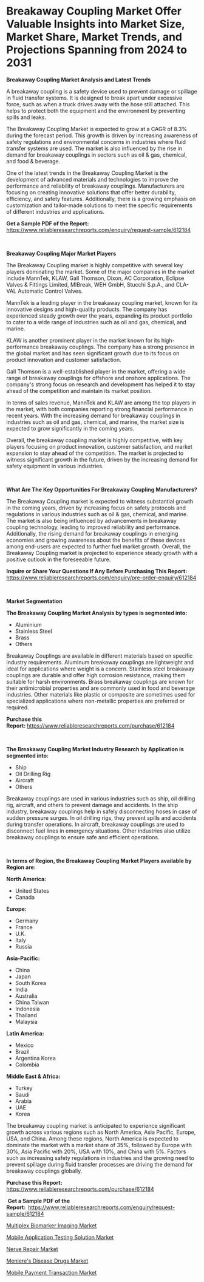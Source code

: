 <p><h1>Breakaway Coupling Market Offer Valuable Insights into Market Size, Market Share, Market Trends, and Projections Spanning from 2024 to 2031</h1></p><p><strong>Breakaway Coupling Market Analysis and Latest Trends</strong></p>
<p><p>A breakaway coupling is a safety device used to prevent damage or spillage in fluid transfer systems. It is designed to break apart under excessive force, such as when a truck drives away with the hose still attached. This helps to protect both the equipment and the environment by preventing spills and leaks.</p><p>The Breakaway Coupling Market is expected to grow at a CAGR of 8.3% during the forecast period. This growth is driven by increasing awareness of safety regulations and environmental concerns in industries where fluid transfer systems are used. The market is also influenced by the rise in demand for breakaway couplings in sectors such as oil & gas, chemical, and food & beverage.</p><p>One of the latest trends in the Breakaway Coupling Market is the development of advanced materials and technologies to improve the performance and reliability of breakaway couplings. Manufacturers are focusing on creating innovative solutions that offer better durability, efficiency, and safety features. Additionally, there is a growing emphasis on customization and tailor-made solutions to meet the specific requirements of different industries and applications.</p></p>
<p><strong>Get a Sample PDF of the Report:&nbsp;</strong> <a href="https://www.reliableresearchreports.com/enquiry/request-sample/612184">https://www.reliableresearchreports.com/enquiry/request-sample/612184</a></p>
<p>&nbsp;</p>
<p><strong>Breakaway Coupling Major Market Players</strong></p>
<p><p>The Breakaway Coupling market is highly competitive with several key players dominating the market. Some of the major companies in the market include MannTek, KLAW, Gall Thomson, Dixon, AC Corporation, Eclipse Valves & Fittings Limited, MIBreak, WEH GmbH, Stucchi S.p.A., and CLA-VAL Automatic Control Valves.</p><p>MannTek is a leading player in the breakaway coupling market, known for its innovative designs and high-quality products. The company has experienced steady growth over the years, expanding its product portfolio to cater to a wide range of industries such as oil and gas, chemical, and marine.</p><p>KLAW is another prominent player in the market known for its high-performance breakaway couplings. The company has a strong presence in the global market and has seen significant growth due to its focus on product innovation and customer satisfaction.</p><p>Gall Thomson is a well-established player in the market, offering a wide range of breakaway couplings for offshore and onshore applications. The company's strong focus on research and development has helped it to stay ahead of the competition and maintain its market position.</p><p>In terms of sales revenue, MannTek and KLAW are among the top players in the market, with both companies reporting strong financial performance in recent years. With the increasing demand for breakaway couplings in industries such as oil and gas, chemical, and marine, the market size is expected to grow significantly in the coming years.</p><p>Overall, the breakaway coupling market is highly competitive, with key players focusing on product innovation, customer satisfaction, and market expansion to stay ahead of the competition. The market is projected to witness significant growth in the future, driven by the increasing demand for safety equipment in various industries.</p></p>
<p>&nbsp;</p>
<p><strong>What Are The Key Opportunities For Breakaway Coupling Manufacturers?</strong></p>
<p><p>The Breakaway Coupling market is expected to witness substantial growth in the coming years, driven by increasing focus on safety protocols and regulations in various industries such as oil & gas, chemical, and marine. The market is also being influenced by advancements in breakaway coupling technology, leading to improved reliability and performance. Additionally, the rising demand for breakaway couplings in emerging economies and growing awareness about the benefits of these devices among end-users are expected to further fuel market growth. Overall, the Breakaway Coupling market is projected to experience steady growth with a positive outlook in the foreseeable future.</p></p>
<p><strong>Inquire or Share Your Questions If Any Before Purchasing This Report:</strong> <a href="https://www.reliableresearchreports.com/enquiry/pre-order-enquiry/612184">https://www.reliableresearchreports.com/enquiry/pre-order-enquiry/612184</a></p>
<p>&nbsp;</p>
<p><strong>Market Segmentation</strong></p>
<p><strong>The Breakaway Coupling Market Analysis by types is segmented into:</strong></p>
<p><ul><li>Aluminium</li><li>Stainless Steel</li><li>Brass</li><li>Others</li></ul></p>
<p><p>Breakaway Couplings are available in different materials based on specific industry requirements. Aluminum breakaway couplings are lightweight and ideal for applications where weight is a concern. Stainless steel breakaway couplings are durable and offer high corrosion resistance, making them suitable for harsh environments. Brass breakaway couplings are known for their antimicrobial properties and are commonly used in food and beverage industries. Other materials like plastic or composite are sometimes used for specialized applications where non-metallic properties are preferred or required.</p></p>
<p><strong>Purchase this Report:&nbsp;</strong><a href="https://www.reliableresearchreports.com/purchase/612184">https://www.reliableresearchreports.com/purchase/612184</a></p>
<p>&nbsp;</p>
<p><strong>The Breakaway Coupling Market Industry Research by Application is segmented into:</strong></p>
<p><ul><li>Ship</li><li>Oil Drilling Rig</li><li>Aircraft</li><li>Others</li></ul></p>
<p><p>Breakaway couplings are used in various industries such as ship, oil drilling rig, aircraft, and others to prevent damage and accidents. In the ship industry, breakaway couplings help in safely disconnecting hoses in case of sudden pressure surges. In oil drilling rigs, they prevent spills and accidents during transfer operations. In aircraft, breakaway couplings are used to disconnect fuel lines in emergency situations. Other industries also utilize breakaway couplings to ensure safe and efficient operations.</p></p>
<p>&nbsp;</p>
<p><strong>In terms of Region, the Breakaway Coupling Market Players available by Region are:</strong></p>
<p>
    <p> <strong> North America: </strong>
        <ul>
            <li>United States</li>
            <li>Canada</li>
        </ul>
        </p> 
    <p> <strong> Europe: </strong>
        <ul>
            <li>Germany</li>
            <li>France</li>
            <li>U.K.</li>
            <li>Italy</li>
            <li>Russia</li>
        </ul>
        </p> 
    <p> <strong> Asia-Pacific: </strong>
        <ul>
            <li>China</li>
            <li>Japan</li>
            <li>South Korea</li>
            <li>India</li>
            <li>Australia</li>
            <li>China Taiwan</li>
            <li>Indonesia</li>
            <li>Thailand</li>
            <li>Malaysia</li>
        </ul>
        </p> 
    <p> <strong> Latin America: </strong>
        <ul>
            <li>Mexico</li>
            <li>Brazil</li>
            <li>Argentina Korea</li>
            <li>Colombia</li>
        </ul>
        </p> 
    <p> <strong> Middle East & Africa: </strong>
        <ul>
            <li>Turkey</li>
            <li>Saudi</li>
            <li>Arabia</li>
            <li>UAE</li>
            <li>Korea</li>
        </ul>
    </p>
    </p>
<p><p>The breakaway coupling market is anticipated to experience significant growth across various regions such as North America, Asia Pacific, Europe, USA, and China. Among these regions, North America is expected to dominate the market with a market share of 35%, followed by Europe with 30%, Asia Pacific with 20%, USA with 10%, and China with 5%. Factors such as increasing safety regulations in industries and the growing need to prevent spillage during fluid transfer processes are driving the demand for breakaway couplings globally.</p></p>
<p><strong>Purchase this Report: </strong><a href="https://www.reliableresearchreports.com/purchase/612184">https://www.reliableresearchreports.com/purchase/612184</a></p>
<p>&nbsp;<strong>Get a Sample PDF of the Report:&nbsp;&nbsp;</strong><a href="https://www.reliableresearchreports.com/enquiry/request-sample/612184">https://www.reliableresearchreports.com/enquiry/request-sample/612184</a></p>
<p><strong></strong></p>
<p><p><a href="https://medium.com/p/c3bdca06aa8e/edit">Multiplex Biomarker Imaging Market</a></p><p><a href="https://medium.com/p/2c14c9388289/edit">Mobile Application Testing Solution Market</a></p><p><a href="https://medium.com/p/ef48cfdca2bb/edit">Nerve Repair Market</a></p><p><a href="https://medium.com/@isidrowolff1908/analyzing-menieres-disease-drugs-market-global-industry-perspective-and-forecast-2024-to-2031-c5d4f73205a6">Meniere's Disease Drugs Market</a></p><p><a href="https://medium.com/p/5bd5c97f157e/edit">Mobile Payment Transaction Market</a></p></p>